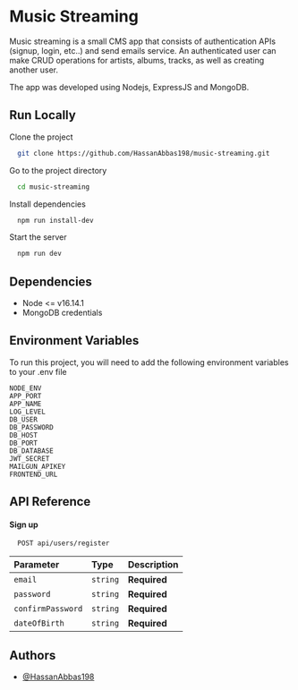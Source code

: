 
# Music Streaming

Music streaming is a small CMS app that consists of authentication APIs (signup, login, etc..) and send emails service.
An authenticated user can make CRUD operations for artists, albums, tracks, as well as creating another user.

The app was developed using Nodejs, ExpressJS and MongoDB.

## Run Locally

Clone the project

```bash
  git clone https://github.com/HassanAbbas198/music-streaming.git
```

Go to the project directory

```bash
  cd music-streaming
```

Install dependencies

```bash
  npm run install-dev
```

Start the server

```bash
  npm run dev
```

## Dependencies

- Node <= v16.14.1
- MongoDB credentials


## Environment Variables

To run this project, you will need to add the following environment variables to your .env file

```
NODE_ENV
APP_PORT
APP_NAME
LOG_LEVEL
DB_USER
DB_PASSWORD
DB_HOST
DB_PORT
DB_DATABASE
JWT_SECRET
MAILGUN_APIKEY
FRONTEND_URL
```

## API Reference

#### Sign up

```http
  POST api/users/register
```

| Parameter | Type     | Description                |
| :-------- | :------- | :------------------------- |
| `email` | `string` | **Required** |
| `password` | `string` | **Required**|
| `confirmPassword` | `string` | **Required** |
| `dateOfBirth` | `string` | **Required** |

## Authors

- [@HassanAbbas198](https://github.com/HassanAbbas198)

